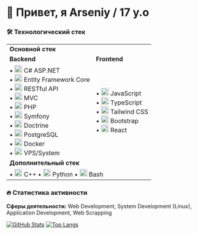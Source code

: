 # 👋 Привет, я Arseniy / 17 y.o

### 🛠️ Технологический стек

<table>
  <tr>
    <td colspan="2"><strong>Основной стек</strong></td>
  </tr>
  <tr>
    <td><strong>Backend</strong></td>
    <td><strong>Frontend</strong></td>
  </tr>
  <tr>
    <td>
      • <img src="https://img.shields.io/badge/C%23-239120?logo=c-sharp&logoColor=white" alt="C#" height="20"> C# ASP.NET<br>
      • <img src="https://img.shields.io/badge/EF_Core-512BD4?logo=.net&logoColor=white" alt="EF Core" height="20"> Entity Framework Core<br>
      • <img src="https://img.shields.io/badge/REST_API-FF6C37?logo=postman&logoColor=white" alt="REST API" height="20"> RESTful API<br>
      • <img src="https://img.shields.io/badge/MVC-5C2D91?logo=.net&logoColor=white" alt="MVC" height="20"> MVC<br>
      • <img src="https://img.shields.io/badge/PHP-777BB4?logo=php&logoColor=white" alt="PHP" height="20"> PHP<br>
      • <img src="https://img.shields.io/badge/Symfony-000000?logo=symfony&logoColor=white" alt="Symfony" height="20"> Symfony<br>
      • <img src="https://img.shields.io/badge/Doctrine-000000?logo=doctrine&logoColor=white" alt="Doctrine" height="20"> Doctrine<br>
      • <img src="https://img.shields.io/badge/PostgreSQL-4169E1?logo=postgresql&logoColor=white" alt="PostgreSQL" height="20"> PostgreSQL<br>
      • <img src="https://img.shields.io/badge/Docker-2496ED?logo=docker&logoColor=white" alt="Docker" height="20"> Docker<br>
      • <img src="https://img.shields.io/badge/Linux-FCC624?logo=linux&logoColor=black" alt="Linux" height="20"> VPS/System
    </td>
    <td>
      • <img src="https://img.shields.io/badge/JavaScript-F7DF1E?logo=javascript&logoColor=black" alt="JS" height="20"> JavaScript<br>
      • <img src="https://img.shields.io/badge/TypeScript-3178C6?logo=typescript&logoColor=white" alt="TS" height="20"> TypeScript<br>
      • <img src="https://img.shields.io/badge/Tailwind_CSS-06B6D4?logo=tailwind-css&logoColor=white" alt="Tailwind" height="20"> Tailwind CSS<br>
      • <img src="https://img.shields.io/badge/Bootstrap-7952B3?logo=bootstrap&logoColor=white" alt="Bootstrap" height="20"> Bootstrap<br>
      • <img src="https://img.shields.io/badge/React-61DAFB?logo=react&logoColor=black" alt="React" height="20"> React
    </td>
  </tr>
  <tr>
    <td colspan="2"><strong>Дополнительный стек</strong></td>
  </tr>
  <tr>
    <td colspan="2">
      • <img src="https://img.shields.io/badge/C%2B%2B-00599C?logo=c%2B%2B&logoColor=white" alt="C++" height="20"> C++ 
      • <img src="https://img.shields.io/badge/Python-3776AB?logo=python&logoColor=white" alt="Python" height="20"> Python 
      • <img src="https://img.shields.io/badge/GNU%20Bash-4EAA25?logo=gnu-bash&logoColor=white" alt="Bash" height="20"> Bash
    </td>
  </tr>
</table>

### 🔥 Статистика активности

**Сферы деятельности:** Web Development, System Development (Linux), Application Development, Web Scrapping

[![GitHub Stats](https://github-readme-stats.vercel.app/api?username=senyich&show_icons=true&theme=radical)](https://github.com/senyich)
[![Top Langs](https://github-readme-stats.vercel.app/api/top-langs/?username=senyich&layout=compact&theme=radical)](https://github.com/senyich)
